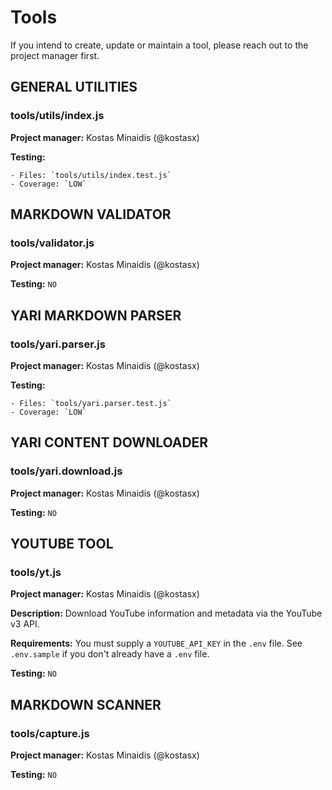 # Tools

If you intend to create, update or maintain a tool, please reach out to the project manager first.

## GENERAL UTILITIES

  ### tools/utils/index.js

  **Project manager:** Kostas Minaidis (@kostasx)

  **Testing:** 

    - Files: `tools/utils/index.test.js` 
    - Coverage: `LOW`

## MARKDOWN VALIDATOR 

  ### tools/validator.js

  **Project manager:** Kostas Minaidis (@kostasx)

  **Testing:** `NO`

## YARI MARKDOWN PARSER

  ### tools/yari.parser.js

  **Project manager:** Kostas Minaidis (@kostasx)

  **Testing:** 

    - Files: `tools/yari.parser.test.js` 
    - Coverage: `LOW`

## YARI CONTENT DOWNLOADER

  ### tools/yari.download.js

  **Project manager:** Kostas Minaidis (@kostasx)

  **Testing:** `NO`

## YOUTUBE TOOL

  ### tools/yt.js

  **Project manager:** Kostas Minaidis (@kostasx)

  **Description:** Download YouTube information and metadata via the YouTube v3 API.

  **Requirements:** You must supply a `YOUTUBE_API_KEY` in the `.env` file. See `.env.sample` if you don't already have a `.env` file.

  **Testing:** `NO`

## MARKDOWN SCANNER

  ### tools/capture.js

  **Project manager:** Kostas Minaidis (@kostasx)

  **Testing:** `NO`
